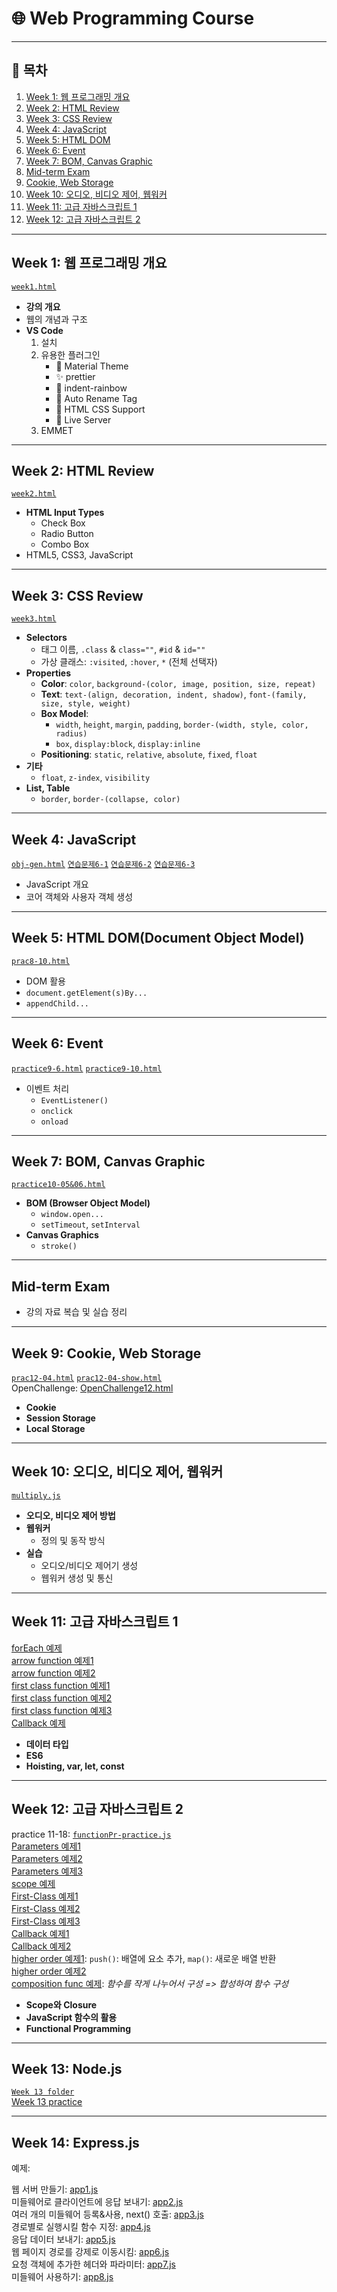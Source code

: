 # 🌐 Web Programming Course  

---

## 📅 목차
1. [Week 1: 웹 프로그래밍 개요](#week-1-웹-프로그래밍-개요)  
2. [Week 2: HTML Review](#week-2-html-review)  
3. [Week 3: CSS Review](#week-3-css-review)  
4. [Week 4: JavaScript](#week-4-javascript)  
5. [Week 5: HTML DOM](#week-5-html-domdocument-object-model)  
6. [Week 6: Event](#week-6-event)  
7. [Week 7: BOM, Canvas Graphic](#week-7-bom-canvas-graphic)  
8. [Mid-term Exam](#mid-term-exam)  
9. [Cookie, Web Storage](#Week-9-cookie-web-storage)  
10. [Week 10: 오디오, 비디오 제어, 웹워커](#week-10-오디오-비디오-제어-웹워커)  
11. [Week 11: 고급 자바스크립트 1](#week-11-고급-자바스크립트-1)  
12. [Week 12: 고급 자바스크립트 2](#week-12-고급-자바스크립트-2)  

---

## Week 1: 웹 프로그래밍 개요  
[`week1.html`](./week1.html)  
- **강의 개요**  
- 웹의 개념과 구조  
- **VS Code**  
  1. 설치  
  2. 유용한 플러그인  
      - 🌈 Material Theme  
      - ✨ prettier  
      - 🌈 indent-rainbow  
      - 🔄 Auto Rename Tag  
      - 🎨 HTML CSS Support  
      - 🚀 Live Server  
  3. EMMET  

---

## Week 2: HTML Review  
[`week2.html`](./week2.html)  
- **HTML Input Types**  
  - Check Box  
  - Radio Button  
  - Combo Box  
- HTML5, CSS3, JavaScript  

---

## Week 3: CSS Review  
[`week3.html`](./week3.html)  
- **Selectors**  
  - 태그 이름, `.class` & `class=""`, `#id` & `id=""`  
  - 가상 클래스: `:visited`, `:hover`, `*` (전체 선택자)  
- **Properties**  
  - **Color**: `color`, `background-(color, image, position, size, repeat)`  
  - **Text**: `text-(align, decoration, indent, shadow)`, `font-(family, size, style, weight)`  
  - **Box Model**:  
    - `width`, `height`, `margin`, `padding`, `border-(width, style, color, radius)`  
    - `box`, `display:block`, `display:inline`  
  - **Positioning**: `static`, `relative`, `absolute`, `fixed`, `float`  
- **기타**  
  - `float`, `z-index`, `visibility`  
- **List, Table**  
  - `border`, `border-(collapse, color)`  

---

## Week 4: JavaScript  
[`obj-gen.html`](./obj-gen.html)
[`연습문제6-1`](./prac6-01.html)
[`연습문제6-2`](./prac6-03.html)
[`연습문제6-3`](./prac6-03.html)
- JavaScript 개요  
- 코어 객체와 사용자 객체 생성  

---

## Week 5: HTML DOM(Document Object Model)  
[`prac8-10.html`](./prac8-10.html)  
- DOM 활용  
- `document.getElement(s)By...`  
- `appendChild...`  

---

## Week 6: Event  
[`practice9-6.html`](./practice9-6.html)
[`practice9-10.html`](./practice9-10.html)  
- 이벤트 처리  
  - `EventListener()`  
  - `onclick`  
  - `onload`  

---

## Week 7: BOM, Canvas Graphic  
[`practice10-05&06.html`](./practice10-05&06.html)  
- **BOM (Browser Object Model)**  
  - `window.open...`  
  - `setTimeout`, `setInterval`  
- **Canvas Graphics**  
  - `stroke()`  

---

## Mid-term Exam  
- 강의 자료 복습 및 실습 정리  

---

## Week 9: Cookie, Web Storage  
[`prac12-04.html`](./prac12-04.html)
[`prac12-04-show.html`](./prac12-04-show.html)  
OpenChallenge: [OpenChallenge12.html](./Week9/OpenChallenge12.html)  
- **Cookie**  
- **Session Storage**  
- **Local Storage**  

---

## Week 10: 오디오, 비디오 제어, 웹워커  
[`multiply.js`](.multiply.js)  
- **오디오, 비디오 제어 방법**  
- **웹워커**  
  - 정의 및 동작 방식  
- **실습**  
  - 오디오/비디오 제어기 생성  
  - 웹워커 생성 및 통신  

---

## Week 11: 고급 자바스크립트 1  
[forEach 예제](./examples/forEach.js)  
[arrow function 예제1](./examples/arrow-function.js)  
[arrow function 예제2](./examples/arrow-function2.js)  
[first class function 예제1](./examples/first-class-function1.js)  
[first class function 예제2](./examples/first-class-function2.js)  
[first class function 예제3](./examples/first-class-function3.js)  
[Callback 예제](./examples/callback-function.js)  

- **데이터 타입**  
- **ES6**  
- **Hoisting, var, let, const**  

---

## Week 12: 고급 자바스크립트 2  
practice 11-18: [`functionPr-practice.js`](./funcPr-practice.js)  
[Parameters 예제1](./examples/parameters1.js)   
[Parameters 예제2](./examples/parameters2.js)   
[Parameters 예제3](./examples/parameters3.js)   
[scope 예제](./examples/scope.js)  
[First-Class 예제1](./examples/first-class-function1.js)  
[First-Class 예제2](./examples/first-class-function2.js)  
[First-Class 예제3](./examples/first-class-function3.js)  
[Callback 예제1](./examples/callback-function1-week12.js)  
[Callback 예제2](./examples/callback-function2-week12.js)  
[higher order 예제1](./examples/higher-order%20function1%20week12.js): `push()`: 배열에 요소 추가, `map()`: 새로운 배열 반환  
[higher order 예제2](./examples/higher-order%20function2%20week12.js)  
[composition func 예제](./examples/week12-compositiion.js):
_함수를 작게 나누어서 구성 => 합성하여 함수 구성_ 

- **Scope와 Closure**  
- **JavaScript 함수의 활용**  
- **Functional Programming**  

---

## Week 13: Node.js
[`Week 13 folder`](./Week13/)  
[Week 13 practice](./practice)

---

## Week 14: Express.js
예제: 

웹 서버 만들기: [app1.js](./Express/my-first-app/app1.js)  
미들웨어로 클라이언트에 응답 보내기: [app2.js](./Express/my-first-app/app2.js)  
여러 개의 미들웨어 등록&사용, next() 호출: [app3.js](./Express/my-first-app/app3.js)  
경로별로 실행시킬 함수 지정: [app4.js](./Express/my-first-app/app4.js)  
응답 데이터 보내기: [app5.js](./Express/my-first-app/app5.js)  
웹 페이지 경로를 강제로 이동시킴: [app6.js](./Express/my-first-app/app6.js)  
요청 객체에 추가한 헤더와 파라미터: [app7.js](./Express/my-first-app/app7.js)  
미들웨어 사용하기: [app8.js](./Express/my-first-app/app8.js)  
